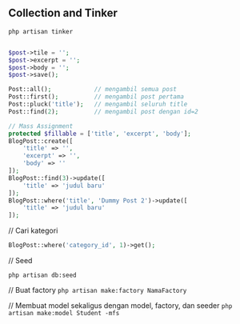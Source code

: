 ## Collection and Tinker

`php artisan tinker`

``` php

$post->tile = '';
$post->excerpt = '';
$post->body = '';
$post->save();

Post::all();            // mengambil semua post
Post::first();          // mengambil post pertama
Post::pluck('title');   // mengambil seluruh title
Post::find(2);          // mengambil post dengan id=2

// Mass Assignment
protected $fillable = ['title', 'excerpt', 'body'];
BlogPost::create([
    'title' => '',
    'excerpt' => '',
    'body' => ''
]);
BlogPost::find(3)->update([
    'title' => 'judul baru'
]);
BlogPost::where('title', 'Dummy Post 2')->update([
    'title' => 'judul baru'
]);
```

// Cari kategori
``` php
BlogPost::where('category_id', 1)->get();
```

// Seed
```
php artisan db:seed
```

// Buat factory
`php artisan make:factory NamaFactory`

// Membuat model sekaligus dengan model, factory, dan seeder
`php artisan make:model Student -mfs`
